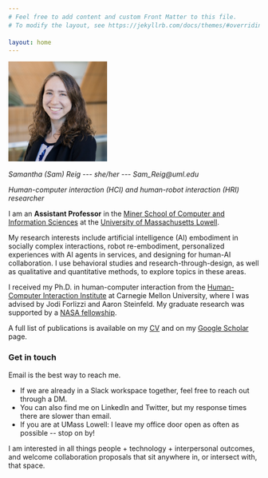 ```yaml
---
# Feel free to add content and custom Front Matter to this file.
# To modify the layout, see https://jekyllrb.com/docs/themes/#overriding-theme-defaults

layout: home
---
```


<img src = "/assets/img/sam-headshot.png" height=200 alt="Headshot photo of Sam Reig.">

_Samantha (Sam) Reig --- she/her --- Sam_Reig@uml.edu_

_Human-computer interaction (HCI) and human-robot interaction (HRI) researcher_

I am an **Assistant Professor** in the [Miner School of Computer and Information Sciences](https://www.uml.edu/sciences/computer-science/) at the [University of Massachusetts Lowell](https://www.uml.edu/).

My research interests include artificial intelligence (AI) embodiment in socially complex interactions, robot re-embodiment, personalized experiences with AI agents in services, and designing for human-AI collaboration. I use behavioral studies and research-through-design, as well as qualitative and quantitative methods, to explore topics in these areas.

I received my Ph.D. in human-computer interaction from the [Human-Computer Interaction Institute](https://www.hcii.cmu.edu/) at Carnegie Mellon University, where I was advised by Jodi Forlizzi and Aaron Steinfeld. My graduate research was supported by a [NASA fellowship](https://www.nasa.gov/directorates/stmd/space-tech-research-grants/nstrf-2019/).

A full list of publications is available on my [CV](/assets/files/SReig-full%20cv-2024june.pdf) and on my [Google Scholar](https://scholar.google.com/citations?user=bn1UzGAAAAAJ) page.

### Get in touch

Email is the best way to reach me.

- If we are already in a Slack workspace together, feel free to reach out through a DM.
- You can also find me on LinkedIn and Twitter, but my response times there are slower than email.
- If you are at UMass Lowell: I leave my office door open as often as possible -- stop on by!

I am interested in all things people + technology + interpersonal outcomes, and welcome collaboration proposals that sit anywhere in, or intersect with, that space.
